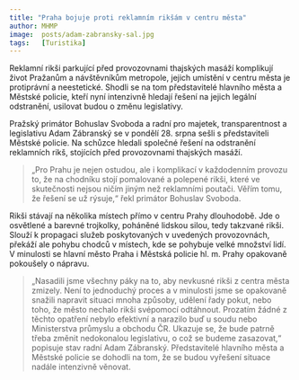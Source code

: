 ```yaml
---
title: "Praha bojuje proti reklamním rikšám v centru města"
author: MHMP
image:  posts/adam-zabransky-sal.jpg
tags:   [Turistika]
---
```


Reklamní rikši parkující před provozovnami thajských masáží komplikují život Pražanům a návštěvníkům metropole, jejich umístění v centru města je protiprávní a neestetické. Shodli se na tom představitelé hlavního města a Městské policie, kteří nyní intenzivně hledají řešení na jejich legální odstranění, usilovat budou o změnu legislativy. 

Pražský primátor Bohuslav Svoboda a radní pro majetek, transparentnost a legislativu Adam Zábranský se v pondělí 28. srpna sešli s představiteli Městské policie. Na schůzce hledali společné řešení na odstranění reklamních rikš, stojících před provozovnami thajských masáží.

> „Pro Prahu je nejen ostudou, ale i komplikací v každodenním provozu to, že na chodníku stojí pomalované a polepené rikši, které ve skutečnosti nejsou ničím jiným než reklamními poutači. Věřím tomu, že řešení se už rýsuje,“ řekl primátor Bohuslav Svoboda.

Rikši stávají na několika místech přímo v centru Prahy dlouhodobě. Jde o osvětlené a barevné trojkolky, poháněné lidskou silou, tedy takzvané rikši. Slouží k propagaci služeb poskytovaných v uvedených provozovnách, překáží ale pohybu chodců v místech, kde se pohybuje velké množství lidí. V minulosti se hlavní město Praha i Městská policie hl. m. Prahy opakovaně pokoušely o nápravu.

> „Nasadili jsme všechny páky na to, aby nevkusné rikši z centra města zmizely. Není to jednoduchý proces a v minulosti jsme se opakovaně snažili napravit situaci mnoha způsoby, udělení řady pokut, nebo toho, že město nechalo rikši svépomocí odtáhnout. Prozatím žádné z těchto opatření nebylo efektivní a narazilo buď u soudu nebo Ministerstva průmyslu a obchodu ČR. Ukazuje se, že bude patrně třeba změnit nedokonalou legislativu, o což se budeme zasazovat,“ popisuje stav radní Adam Zábranský. Představitelé hlavního města a Městské policie se dohodli na tom, že se budou vyřešení situace nadále intenzivně věnovat.
